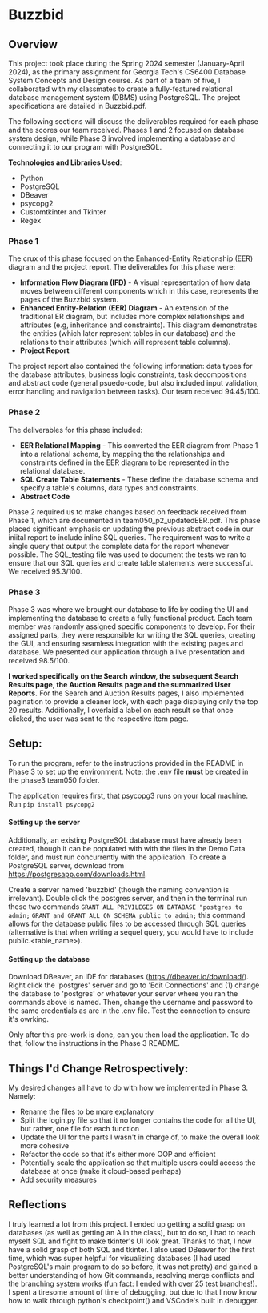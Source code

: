 # Buzzbid
## Overview
This project took place during the Spring 2024 semester (January-April 2024), as the primary assignment for Georgia Tech's CS6400 Database System Concepts and Design course. As part of a team of five, I collaborated with my classmates to create a fully-featured relational database management system (DBMS) using PostgreSQL. The project specifications are detailed in Buzzbid.pdf. 

The following sections will discuss the deliverables required for each phase and the scores our team received. Phases 1 and 2 focused on database system design, while Phase 3 involved implementing a database and connecting it to our program with PostgreSQL. 

**Technologies and Libraries Used**: 
- Python 
- PostgreSQL
- DBeaver
- psycopg2 
- Customtkinter and Tkinter 
- Regex 

### Phase 1 
The crux of this phase focused on the Enhanced-Entity Relationship (EER) diagram and the project report. The deliverables for this phase were: 
- **Information Flow Diagram (IFD)** - A visual representation of how data moves between different components which in this case, represents the pages of the Buzzbid system. 
- **Enhanced Entity-Relation (EER) Diagram** - An extension of the traditional ER diagram, but includes more complex relationships and attributes (e.g, inheritance and constraints). This diagram demonstrates the entities (which later represent tables in our database) and the relations to their attributes (which will represent table columns). 
- **Project Report** 

The project report also contained the following information: data types for the database attributes, business logic constraints, task decompositions and abstract code (general psuedo-code, but also included input validation, error handling and navigation between tasks). Our team received 94.45/100.

### Phase 2 
The deliverables for this phase included:
- **EER Relational Mapping** - This converted the EER diagram from Phase 1 into a relational schema, by mapping the the relationships and constraints defined in the EER diagram to be represented in the relational database. 
- **SQL Create Table Statements** - These define the database schema and specify a table's columns, data types and constraints.
- **Abstract Code**

Phase 2 required us to make changes based on feedback received from Phase 1, which are documented in team050_p2_updatedEER.pdf.
This phase placed significant emphasis on updating the previous abstract code in our iniital report to include inline SQL queries. The requirement was to write a single query that output the complete data for the report whenever possible. The SQL_testing file was used to document the tests we ran to ensure that our SQL queries and create table statements were successful. We received 95.3/100.

### Phase 3 
Phase 3 was where we brought our database to life by coding the UI and implementing the database to create a fully functional product. Each team member was randomly assigned specific components to develop. For their assigned parts, they were responsible for writing the SQL queries, creating the GUI, and ensuring seamless integration with the existing pages and database. We presented our application through a live presentation and received 98.5/100. 

**I worked specifically on the Search window, the subsequent Search Results page, the Auction Results page and the summarized User Reports.** For the Search and Auction Results pages, I also implemented pagination to provide a cleaner look, with each page displaying only the top 20 results. Additionally, I overlaid a label on each result so that once clicked, the user was sent to the respective item page. 

## Setup: 
To run the program, refer to the instructions provided in the README in Phase 3 to set up the environment. Note: the .env file **must** be created in the phase3 team050 folder. 

The application requires first, that psycopg3 runs on your local machine. Run ```pip install psycopg2```

#### Setting up the server
Additionally, an existing PostgreSQL database must have already been created, though it can be populated with with the files in the Demo Data folder, and must run concurrently with the application. To create a PostgreSQL server, download from https://postgresapp.com/downloads.html. 

Create a server named 'buzzbid' (though the naming convention is irrelevant). Double click the postgres server, and then in the terminal run these two commands ```GRANT ALL PRIVILEGES ON DATABASE "postgres to admin;```
```GRANT and GRANT ALL ON SCHEMA public to admin;```
this command allows for the database public files to be accessed through SQL queries (alternative is that when writing a sequel query, you would have to include public.<table_name>). 


#### Setting up the database
Download DBeaver, an IDE for databases (https://dbeaver.io/download/). Right click the 'postgres' server and go to 'Edit Connections' and (1) change the database to 'postgres' or whatever your server where you ran the commands above is named. Then, change the username and password to the same credentials as are in the .env file. Test the connection to ensure it's owrking.

Only after this pre-work is done, can you then load the application. To do that, follow the instructions in the Phase 3 README. 

## Things I'd Change Retrospectively: 
My desired changes all have to do with how we implemented in Phase 3. Namely: 
- Rename the files to be more explanatory
- Split the login.py file so that it no longer contains the code for all the UI, but rather, one file for each function
- Update the UI for the parts I wasn't in charge of, to make the overall look more cohesive
- Refactor the code so that it's either more OOP and efficient
- Potentially scale the application so that multiple users could access the database at once (make it cloud-based perhaps)
- Add security measures 

## Reflections
I truly learned a lot from this project. I ended up getting a solid grasp on databases (as well as getting an A in the class), but to do so, I had to teach myself SQL and fight to make tkinter's UI look great. Thanks to that, I now have a solid grasp of both SQL and tkinter. I also used DBeaver for the first time, which was super helpful for visualizing databases (I had used PostgreSQL's main program to do so before, it was not pretty) and gained a better understanding of how Git commands, resolving merge conflicts and the branching system works (fun fact: I ended with over 25 test branches!). I spent a tiresome amount of time of debugging, but due to that I now know how to walk through python's checkpoint() and VSCode's built in debugger. 
